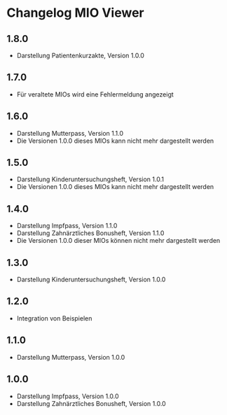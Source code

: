 # Changelog MIO Viewer

## 1.8.0

-   Darstellung Patientenkurzakte, Version 1.0.0

## 1.7.0

-   Für veraltete MIOs wird eine Fehlermeldung angezeigt

## 1.6.0

-   Darstellung Mutterpass, Version 1.1.0
-   Die Versionen 1.0.0 dieses MIOs kann nicht mehr dargestellt werden

## 1.5.0

-   Darstellung Kinderuntersuchungsheft, Version 1.0.1
-   Die Versionen 1.0.0 dieses MIOs kann nicht mehr dargestellt werden

## 1.4.0

-   Darstellung Impfpass, Version 1.1.0
-   Darstellung Zahnärztliches Bonusheft, Version 1.1.0
-   Die Versionen 1.0.0 dieser MIOs können nicht mehr dargestellt werden

## 1.3.0

-   Darstellung Kinderuntersuchungsheft, Version 1.0.0

## 1.2.0

-   Integration von Beispielen

## 1.1.0

-   Darstellung Mutterpass, Version 1.0.0

## 1.0.0

-   Darstellung Impfpass, Version 1.0.0
-   Darstellung Zahnärztliches Bonusheft, Version 1.0.0
